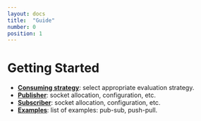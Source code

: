 ```yaml
---
layout: docs
title:  "Guide"
number: 0
position: 1
---
```


# Getting Started

- **[Consuming strategy](./consuming-strategy.html)**: select appropriate evaluation strategy.
- **[Publisher](./sockets/publisher.html)**: socket allocation, configuration, etc.
- **[Subscriber](./sockets/subscriber.html)**: socket allocation, configuration, etc.
- **[Examples](./examples/index.html)**: list of examples: pub-sub, push-pull.